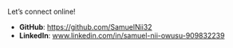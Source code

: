 Let’s connect online!

- **GitHub**: https://github.com/SamuelNii32
- **LinkedIn**: www.linkedin.com/in/samuel-nii-owusu-909832239


